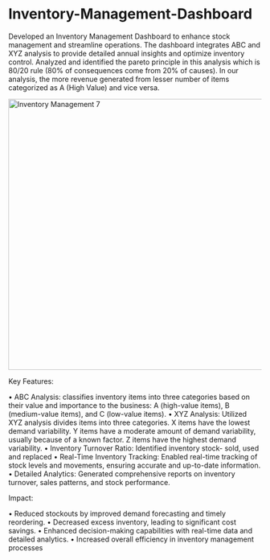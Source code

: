 # Inventory-Management-Dashboard

Developed an Inventory Management Dashboard to enhance stock management and streamline operations. The dashboard integrates ABC and XYZ analysis to provide detailed annual insights and optimize inventory control.
Analyzed and identified the pareto principle in this analysis which is 80/20 rule (80% of consequences come from 20% of causes). In our analysis, the more revenue generated from lesser number of items categorized as A (High Value) and vice versa.

<img width="539" alt="Inventory Management 7" src="https://github.com/user-attachments/assets/a5556028-a611-444a-a080-255ecdb18e96">


Key Features:

•	ABC Analysis: classifies inventory items into three categories based on their value and importance to the business: A (high-value items), B (medium-value items), and C (low-value items).
•	XYZ Analysis: Utilized XYZ analysis divides items into three categories. X items have the lowest demand variability. Y items have a moderate amount of demand variability, usually because of a known factor. Z items have the highest demand variability.
•	Inventory Turnover Ratio: Identified inventory stock- sold, used and replaced
•	Real-Time Inventory Tracking: Enabled real-time tracking of stock levels and movements, ensuring accurate and up-to-date information.
•	Detailed Analytics: Generated comprehensive reports on inventory turnover, sales patterns, and stock performance.

Impact:

•	Reduced stockouts by improved demand forecasting and timely reordering.
•	Decreased excess inventory, leading to significant cost savings.
•	Enhanced decision-making capabilities with real-time data and detailed analytics.
•	Increased overall efficiency in inventory management processes
